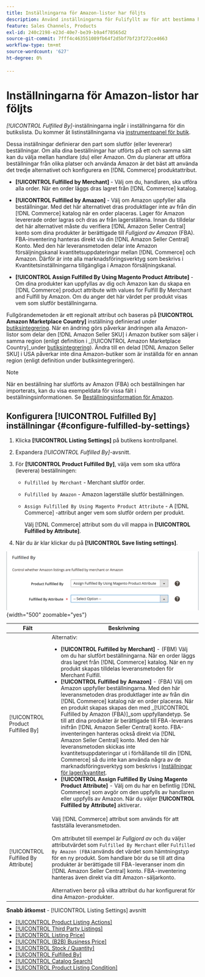 ```yaml
---
title: Inställningarna för Amazon-listor har följts
description: Använd inställningarna för Fulifyllt av för att bestämma hur beställningarna från Amazon-listorna uppfylls (skickas).
feature: Sales Channels, Products
exl-id: 240c2198-e23d-40e7-be39-b9a4f78565d2
source-git-commit: 7fff4c463551089fb64f2d5bf7bf23f272ce4663
workflow-type: tm+mt
source-wordcount: '627'
ht-degree: 0%

---
```


# Inställningarna för Amazon-listor har följts

_[!UICONTROL Fulfilled By]_-inställningarna ingår i inställningarna för din butikslista. Du kommer åt listinställningarna via [instrumentpanel för butik](./amazon-store-dashboard.md).

Dessa inställningar definierar den part som slutför (eller levererar) beställningar. Om alla dina beställningar har utförts på ett och samma sätt kan du välja mellan handlare (du) eller Amazon. Om du planerar att utföra beställningar från olika platser och använda Amazon är det bäst att använda det tredje alternativet och konfigurera en [!DNL Commerce] produktattribut.

- **[!UICONTROL Fulfilled by Merchant]** - Välj om du, handlaren, ska utföra alla order. När en order läggs dras lagret från [!DNL Commerce] katalog.

- **[!UICONTROL Fulfilled by Amazon]** - Välj om Amazon uppfyller alla beställningar. Med det här alternativet dras produktlager inte av från din [!DNL Commerce] katalog när en order placeras. Lager för Amazon levererade order lagras och dras av från lagerställena. Innan du tilldelar det här alternativet måste du verifiera [!DNL Amazon Seller Central] konto som dina produkter är berättigade till _Fullgjord av Amazon_ (FBA). FBA-inventering hanteras direkt via din [!DNL Amazon Seller Central] Konto. Med den här leveransmetoden delar inte Amazon försäljningskanal kvantitetsuppdateringar mellan [!DNL Commerce] och Amazon. Därför är inte alla marknadsföringsverktyg som beskrivs i Kvantitetsinställningarna tillgängliga i Amazon försäljningskanal.

- **[!UICONTROL Assign Fulfilled By Using Magento Product Attribute]** - Om dina produkter kan uppfyllas av dig och Amazon kan du skapa en [!DNL Commerce] product attribute with values for Fulfill By Merchant and Fulfill by Amazon. Om du anger det här värdet per produkt visas vem som slutför beställningarna.

Fullgörandemetoden är ett regionalt attribut och baseras på **[!UICONTROL Amazon Marketplace Country]** inställning definierad under [butiksintegrering](./store-integration.md). När en ändring görs påverkar ändringen alla Amazon-listor som delar den [!DNL Amazon Seller SKU] i Amazon butiker som säljer i samma region (enligt definition i _[!UICONTROL Amazon Marketplace Country]_under [butiksintegrering](./store-integration.md)). Ändra till en delad [!DNL Amazon Seller SKU] i USA påverkar inte dina Amazon-butiker som är inställda för en annan region (enligt definition under butiksintegreringen).

>[!NOTE]
>
>När en beställning har slutförts av Amazon (FBA) och beställningen har importerats, kan du visa exempeldata för vissa fält i beställningsinformationen. Se [Beställningsinformation för Amazon](./amazon-order-details.md).

## Konfigurera [!UICONTROL Fulfilled By] inställningar {#configure-fulfilled-by-settings}

1. Klicka **[!UICONTROL Listing Settings]** på butikens kontrollpanel.

1. Expandera _[!UICONTROL Fulfilled By]_-avsnitt.

1. För **[!UICONTROL Product Fulfilled By]**, välja vem som ska utföra (leverera) beställningen:

   - `Fulfilled by Merchant` - Merchant slutför order.

   - `Fulfilled by Amazon` - Amazon lagerställe slutför beställningen.

   - `Assign Fulfilled By Using Magento Product Attribute` - A [!DNL Commerce] -attribut anger vem som slutför ordern per produkt.

     Välj [!DNL Commerce] attribut som du vill mappa in **[!UICONTROL Fulfilled by Attribute]**.

1. När du är klar klickar du på **[!UICONTROL Save listing settings]**.

![Inställningarna Fulifyllda](assets/amazon-fulfilled-by.png){width="500" zoomable="yes"}

| Fält | Beskrivning |
|-------------------------------------|----------------------------------------------------------------------------------------------------------------------------------------------------------------------------------------------------------------------------------------------------------------------------------------------------------------------------------------------------------------------------------------------------------------------------------------------------------------------------------------------------------------------------------------------------------------------------------------------------------------------------------------------------------------------------------------------------------------------------------------------------------------------------------------------------------------------------------------------------------------------------------------------------------------------------------------------------------------------------------------------------------------------------------------------------------------------------------------------------------------------------------------------------------------------------------------------------------------------------------------------------------------------------------------------------------------------------------------------|
| [!UICONTROL Product Fulfilled By] | Alternativ:<ul><li>**[!UICONTROL Fulfilled by Merchant]** - (FBM) Välj om du har slutfört beställningarna. När en order läggs dras lagret från [!DNL Commerce] katalog. När en ny produkt skapas tilldelas leveransmetoden för Merchant Fulfill.</li><li>**[!UICONTROL Fulfilled by Amazon]** - (FBA) Välj om Amazon uppfyller beställningarna. Med den här leveransmetoden dras produktlager inte av från din [!DNL Commerce] katalog när en order placeras. När en produkt skapas skapas den med _[!UICONTROL Fulfilled by Amazon (FBA)]_som uppfyllandetyp. Se till att dina produkter är berättigade till FBA-leverans inifrån [!DNL Amazon Seller Central] konto. FBA-inventeringen hanteras också direkt via [!DNL Amazon Seller Central] konto. Med den här leveransmetoden skickas inte kvantitetsuppdateringar ut i förhållande till din [!DNL Commerce] så du inte kan använda några av de marknadsföringsverktyg som beskrivs i [Inställningar för lager/kvantitet](./stock-quantity.md).</li><li>**[!UICONTROL Assign Fulfilled By Using Magento Product Attribute]** - Välj om du har en befintlig [!DNL Commerce] som avgör om den uppfylls av handlaren eller uppfylls av Amazon. När du väljer **[!UICONTROL Fulfilled by Attribute]** aktiverar.</li></ul> |
| [!UICONTROL Fulfilled By Attribute] | Välj [!DNL Commerce] attribut som används för att fastställa leveransmetoden.<br><br>Om attributet till exempel är _Fullgjord av_ och du väljer attributvärdet som `Fulfilled By Merchant` eller `Fulfilled By Amazon (FBA)`används det värdet som hämtningstyp för en ny produkt. Som handlare bör du se till att dina produkter är berättigade till FBA-leveranser inom din [!DNL Amazon Seller Central] konto. FBA-inventering hanteras även direkt via ditt Amazon-säljarkonto.<br><br>Alternativen beror på vilka attribut du har konfigurerat för dina Amazon-produkter. |

**Snabb åtkomst** - [!UICONTROL Listing Settings] avsnitt

- [[!UICONTROL Product Listing Actions]](./product-listing-actions.md)
- [[!UICONTROL Third Party Listings]](./third-party-listing-settings.md)
- [[!UICONTROL Listing Price]](./listing-price.md)
- [[!UICONTROL (B2B) Business Price]](./business-pricing.md)
- [[!UICONTROL Stock / Quantity]](./stock-quantity.md)
- [[!UICONTROL Fulfilled By]](./fulfilled-by.md)
- [[!UICONTROL Catalog Search]](./catalog-search.md)
- [[!UICONTROL Product Listing Condition]](./product-listing-condition.md)
